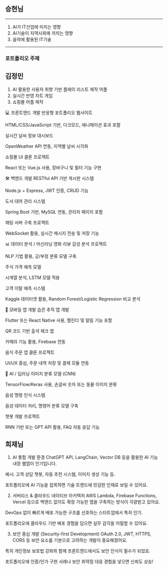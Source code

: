 ## 승현님

---
1. AI가 IT산업에 미치는 영향
2. AI기술이 지역사회에 끼치는 영향
3. 음악에 활용된 IT기술 
---

### 포트폴리오 주제
## 김정민


1. AI 활용한 사용자 취향 기반 플레이 리스트 제작 어플
2. 실시간 반영 차트 게임
3. 쇼핑몰 어플 제작

💻 프론트엔드 개발
반응형 포트폴리오 웹사이트

HTML/CSS/JavaScript 기반, 다크모드, 애니메이션 효과 포함

실시간 날씨 정보 대시보드

OpenWeather API 연동, 지역별 날씨 시각화

쇼핑몰 UI 클론 프로젝트

React 또는 Vue.js 사용, 장바구니 및 필터 기능 구현

🛠️ 백엔드 개발
RESTful API 기반 게시판 시스템

Node.js + Express, JWT 인증, CRUD 기능

도서 대여 관리 시스템

Spring Boot 기반, MySQL 연동, 관리자 페이지 포함

채팅 서버 구축 프로젝트

WebSocket 활용, 실시간 메시지 전송 및 저장 기능

📊 데이터 분석 / 머신러닝
영화 리뷰 감성 분석 프로젝트

NLP 기법 활용, 긍/부정 분류 모델 구축

주식 가격 예측 모델

시계열 분석, LSTM 모델 적용

고객 이탈 예측 시스템

Kaggle 데이터셋 활용, Random Forest/Logistic Regression 비교 분석

📱 모바일 앱 개발
습관 추적 앱 개발

Flutter 또는 React Native 사용, 캘린더 및 알림 기능 포함

QR 코드 기반 출석 체크 앱

카메라 기능 활용, Firebase 연동

음식 주문 앱 클론 프로젝트

UI/UX 중심, 주문 내역 저장 및 결제 모듈 연동

🤖 AI / 딥러닝
이미지 분류 모델 (CNN)

TensorFlow/Keras 사용, 손글씨 숫자 또는 동물 이미지 분류

음성 명령 인식 시스템

음성 데이터 처리, 명령어 분류 모델 구축

챗봇 개발 프로젝트

RNN 기반 또는 GPT API 활용, FAQ 자동 응답 기능



## 희재님


1. AI 통합 개발 환경
ChatGPT API, LangChain, Vector DB 등을 활용한 AI 기능 내장 웹앱이 인기입니다.

예시: 고객 상담 챗봇, 자동 추천 시스템, 이미지 생성 기능 등.

포트폴리오에 AI 기능을 접목하면 기술 트렌드에 민감한 인재로 보일 수 있어요.

 2. 서버리스 & 클라우드 네이티브 아키텍처
AWS Lambda, Firebase Functions, Vercel 등으로 백엔드 없이도 확장 가능한 앱을 구축하는 방식이 각광받고 있어요.

DevOps 없이 빠르게 배포 가능한 구조를 선호하는 스타트업에서 특히 인기.

포트폴리오에 클라우드 기반 배포 경험을 담으면 실무 감각을 어필할 수 있어요.

 3. 보안 중심 개발 (Security-first Development)
OAuth 2.0, JWT, HTTPS, CORS 등 보안 요소를 기본으로 고려하는 개발이 중요해졌어요.

특히 개인정보 보호법 강화와 함께 프론트엔드에서도 보안 인식이 필수가 되었죠.

포트폴리오에 인증/인가 구현 사례나 보안 취약점 대응 경험을 넣으면 신뢰도 상승!

## 

